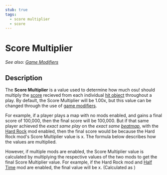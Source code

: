 ```yaml
---
stub: true
tags:
  - score multiplier
  - score
---
```


# Score Multiplier

*See also: [Game Modifiers](/wiki/Game_Modifiers)*

## Description

The **Score Multiplier** is a value used to determine how much osu! should multiply the [score](/wiki/Score) recieved from each individual [hit object](/wiki/Hit_object) throughout a play. By default, the Score Multiplier will be 1.00x, but this value can be changed through the use of [game modifiers](/wiki/Game_Modifiers).

For example, if a player plays a map with no mods enabled, and gains a final score of 100,000, then the final score will be 100,000. But if that same player achieved the *exact same play* on the *exact same [beatmap](/wiki/Beatmaps)*, with the [Hard Rock](/wiki/Game_Modifiers/Hard_Rock) mod enabled, then the final score would be <!----> because the Hard Rock mod's Score Multiplier value is <!---->x. The formula below describes how the values are multiplied.

<!-- image of said formula -->

However, if multiple mods are enabled, the Score Multiplier value is calculated by multiplying the respective values of the two mods to get the final Score Multiplier value. For example, if the Hard Rock mod and [Half Time](/wiki/Game_Modifiers/Half_Time) mod are enabled, the final value will be <!---->x. (Calculated as <!--PLACEHOLDER-->)

<!-- unfinished stub; placeholder text -->
